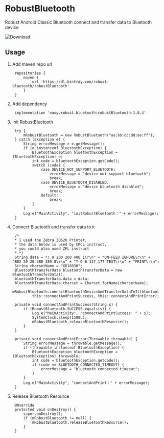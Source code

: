 # RobustBluetooth

Robust Android Classic Bluetooth connect and transfer data to Bluetooth device

[ ![Download](https://api.bintray.com/packages/robust-bluetooth/robustBluetooth/robustBluetooth/images/download.svg) ](https://bintray.com/robust-bluetooth/robustBluetooth/robustBluetooth/_latestVersion)

## Usage

1. Add maven repo url


        repositories {
            maven {
                url 'https://dl.bintray.com/robust-bluetooth/robustBluetooth'
            }
        }

2. Add dependency


        implementation 'easy.robust.bluetooth:robustBluetooth:1.0.4'

3. Init RobustBluetooth


        try {
            mRobustBluetooth = new RobustBluetooth("aa:bb:cc:dd:ee:ff");
        } catch (Exception e) {
            String errorMessage = e.getMessage();
            if (e instanceof BluetoothException) {
                BluetoothException bluetoothException = (BluetoothException) e;
                int code = bluetoothException.getCode();
                switch (code) {
                    case DEVICE_NOT_SUPPORT_BLUETOOTH:
                        errorMessage = "device not support bluetooth";
                        break;
                    case DEVICE_BLUETOOTH_DISABLED:
                        errorMessage = "device bluetooth disabled";
                        break;
                    default:
                        break;
                }
            }
            Log.e("MainActivity", "initRobustBluetooth：" + errorMessage);
        }

4. Connect Bluetooth and transfer data to it


        /*
        * I used the Zebra ZQ520 Printer,
        * the data below is used by CPCL instruct,
        * you could also used ZPL instruct
        * */
        String data = "! 0 200 200 406 1\r\n" + "ON-FEED IGNORE\r\n" + "BOX 20 20 380 380 8\r\n" + "T 0 6 137 177 TEST\r\n" + "PRINT\r\n";
        String charsetName = "GB18030";
        BluetoothTransferData bluetoothTransferData = new BluetoothTransferData();
        bluetoothTransferData.data = data;
        bluetoothTransferData.charset = Charset.forName(charsetName);
        mRobustBluetooth.connectBluetoothDeviceAndTransferDataToIt(bluetoothTransferData,
                this::connectAndPrintSuccess, this::connectAndPrintError);
                
        private void connectAndPrintSuccess(String s) {
            if (RobustBluetooth.SUCCESS.equals(s)) {
                Log.e("MainActivity", "connectAndPrintSuccess: " + s);
                SystemClock.sleep(1500L);
                mRobustBluetooth.releaseBluetoothResource();
            }
        }
    
        private void connectAndPrintError(Throwable throwable) {
            String errorMessage = throwable.getMessage();
            if (throwable instanceof BluetoothException) {
                BluetoothException bluetoothException = (BluetoothException) throwable;
                int code = bluetoothException.getCode();
                if (code == BLUETOOTH_CONNECTED_TIMEOUT) {
                    errorMessage = "bluetooth connected timeout";
                }
            }
            Log.e("MainActivity", "connectAndPrint：" + errorMessage);
        }
        
5. Release Bluetooth Resource


        @Override
        protected void onDestroy() {
            super.onDestroy();
            if (mRobustBluetooth != null) {                  
                mRobustBluetooth.releaseBluetoothResource(); 
            }                                                
        }
